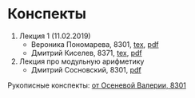 # Конспекты

1. Лекция 1 (11.02.2019)
    * Вероника Пономарева, 8301, [tex](notes/ponomareva-1.tex), [pdf](notes/ponomareva-1.pdf)
    * Дмитрий Киселев, 8371, [tex](notes/kiselev-1.tex), [pdf](notes/kiselev-1.pdf)
1. Лекция про модульную арифметику
    * Дмитрий Сосновский, 8301, [pdf](notes/sosnovsky-2.pdf)

Рукописные конспекты: [от Осеневой Валерии, 8301](https://yadi.sk/d/kAM3sOXivn1jwA)
